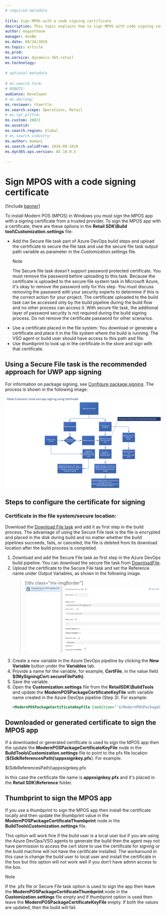```yaml
---
# required metadata

title: Sign MPOS with a code signing certificate
description: This topic explains how to sign MPOS with code signing certificate.
author: mugunthanm
manager: AnnBe
ms.date: 09/26/2019
ms.topic: article
ms.prod: 
ms.service: dynamics-365-retail
ms.technology: 

# optional metadata

# ms.search.form: 
# ROBOTS: 
audience: Developer
# ms.devlang: 
ms.reviewer: rhaertle
ms.search.scope: Operations, Retail
# ms.tgt_pltfrm: 
ms.custom: 28021
ms.assetid: 
ms.search.region: Global
# ms.search.industry: 
ms.author: mumani
ms.search.validFrom: 2019-09-2019
ms.dyn365.ops.version: AX 10.0.5

---
```


# Sign MPOS with a code signing certificate

[!include [banner](../includes/banner.md)]

To install Modern POS (MPOS) in Windows you must sign the MPOS app with a signing certificate from a trusted provider. To sign the MPOS app with a certificate, there are these options in the **Retail SDK\\Build tool\\Customization.settings** file:

- Add the Secure file task part of Azure DevOps build steps and upload the certificate to secure the file task and use the secure file task output path variable as parameter in the Customization.settings file.
    > [!NOTE] 
    > The Secure file task doesn’t support password protected certificate. You must remove the password before uploading to this task. Because the certificate is uploaded to the secure file system task in Microsoft Azure, it's okay to remove the password only for this step. You must discuss removing the password with your security experts to determine if this is the correct action for your project. The certificate uploaded to the build task can be accessed only by the build pipeline during the build flow and no other process can access it. With secure file task, the additional layer of password security is not required during the build signing process. Do not remove the certificate password for other scenarios.
- Use a certificate placed in the file system: You download or generate a certificate and place it in the file system where the build is running. The VSO agent or build user should have access to this path and file.
- Use thumbprint to look up in the certificate in the store and sign with that certificate.

## Using a Secure File task is the recommended approach for UWP app signing

For information on package signing, see [Configure package signing](https://docs.microsoft.com/en-us/windows/uwp/packaging/auto-build-package-uwp-apps#configure-package-signing). The process is shown in the following image:

![MPOS app signing flow](media/POSSigningFlow.png)

## Steps to configure the certificate for signing

### Certificate in the file system/secure location:

Download the [Download File task](https://docs.microsoft.com/en-us/visualstudio/msbuild/downloadfile-task?view=vs-2019) and add it as first step in the build process. The advantage of using the Secure File task is the file is encrypted and placed in the disk during build and no matter whether the build pipelines succeeds, fails, or canceled, the file is deleted from its download location after the build process is completed.

1. Download and add the Secure File task as first step in the Azure DevOps build pipeline. You can download the secure file task from [DownloadFile](https://marketplace.visualstudio.com/items?itemName=automagically.DownloadFile).
2. Upload the certificate to the Secure File task and set the Reference name under Output Variables, as shown in the following image.
    > [!div class="mx-imgBorder"]
    > ![Secure file task](media/SecureFile.png)
3. Create a new variable in the Azure DevOps pipeline by clicking the **New Variable** button under the **Variables** tab.
4. Provide a name for the variable, for example, **CertFile**, in the value field **$(MySigningCert.secureFilePath)**.
5. Save the variable.
6. Open the **Customization.settings** file from the **RetailSDK\\BuildTools** and update the **ModernPOSPackageCertificateKeyFile** with variable name created in the Azure DevOps pipeline (Step 3). For example:
    ```Xml
    <ModernPOSPackageCertificateKeyFile Condition="'$(ModernPOSPackageCertificateKeyFile)' ==''">$(CertFile</ModernPOSPackageCertificateKeyFile>
    ```

## Downloaded or generated certificate to sign the MPOS app

If a downloaded or generated certificate is used to sign the MPOS app then the update the **ModernPOSPackageCertificateKeyFile** node in the **BuildTools\\Customization.settings** file to point to the pfx file location (**$(SdkReferencesPath)\\appxsignkey.pfx**). For example:

<ModernPOSPackageCertificateKeyFile Condition="'$(ModernPOSPackageCertificateKeyFile)' ==''">$(SdkReferencesPath)\\appxsignkey.pfx</ModernPOSPackageCertificateKeyFile>

In this case the certificate file name is **appxsignkey.pfx** and it's placed in the **Retail SDK\\Reference** folder.

## Thumbprint to sign the MPOS app

If you use a thumbprint to sign the MPOS app then install the certificate locally and then update the thumbprint value in the **ModernPOSPackageCertificateThumbprint** node in the **BuildTools\\Customization.settings** file.

This option will work fine if the build user is a local user but if you are using the Azure DevOps/VSO agents to generate the build then the agent may not have permission to access the cert store to use the certificate for signing or the build machine will not have the certificate installed. The workaround in this case is change the build user to local user and install the certificate in the box but this option will not work well if you don’t have admin access to the box.

> [!NOTE]
> If the .pfx file or Secure File task option is used to sign the app then leave the **ModernPOSPackageCertificateThumbprint** node in the **Customization.settings** file empty and if thumbprint option is used then leave the **ModernPOSPackageCertificateKeyFile** empty. If both the values are updated, then the build will fail.
